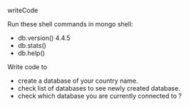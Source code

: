 writeCode

Run these shell commands in mongo shell:

- db.version() 4.4.5
- db.stats()
- db.help()

Write code to

- create a database of your country name.
- check list of databases to see newly created database.
- check which database you are currently connected to ?
